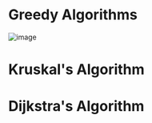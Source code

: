 # Greedy Algorithms


![image](https://user-images.githubusercontent.com/70228962/174828233-d6aa6d15-7048-47c9-aa1c-83e097b516dc.png)



# Kruskal's Algorithm

# Dijkstra's Algorithm

